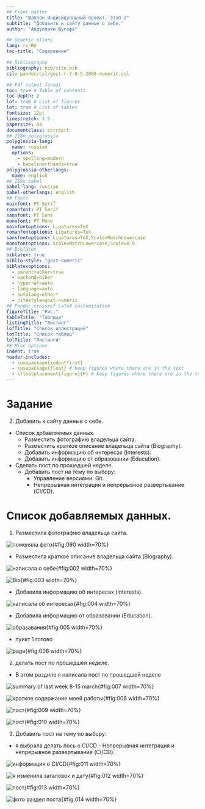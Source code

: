 ```yaml
---
## Front matter
title: "Шаблон Индивидуальный проект. Этап 2"
subtitle: "Добавить к сайту данные о себе."
author: "Абдуллахи Шугофа"

## Generic otions
lang: ru-RU
toc-title: "Содержание"

## Bibliography
bibliography: bib/cite.bib
csl: pandoc/csl/gost-r-7-0-5-2008-numeric.csl

## Pdf output format
toc: true # Table of contents
toc-depth: 2
lof: true # List of figures
lot: true # List of tables
fontsize: 12pt
linestretch: 1.5
papersize: a4
documentclass: scrreprt
## I18n polyglossia
polyglossia-lang:
  name: russian
  options:
	- spelling=modern
	- babelshorthands=true
polyglossia-otherlangs:
  name: english
## I18n babel
babel-lang: russian
babel-otherlangs: english
## Fonts
mainfont: PT Serif
romanfont: PT Serif
sansfont: PT Sans
monofont: PT Mono
mainfontoptions: Ligatures=TeX
romanfontoptions: Ligatures=TeX
sansfontoptions: Ligatures=TeX,Scale=MatchLowercase
monofontoptions: Scale=MatchLowercase,Scale=0.9
## Biblatex
biblatex: true
biblio-style: "gost-numeric"
biblatexoptions:
  - parentracker=true
  - backend=biber
  - hyperref=auto
  - language=auto
  - autolang=other*
  - citestyle=gost-numeric
## Pandoc-crossref LaTeX customization
figureTitle: "Рис."
tableTitle: "Таблица"
listingTitle: "Листинг"
lofTitle: "Список иллюстраций"
lotTitle: "Список таблиц"
lolTitle: "Листинги"
## Misc options
indent: true
header-includes:
  - \usepackage{indentfirst}
  - \usepackage{float} # keep figures where there are in the text
  - \floatplacement{figure}{H} # keep figures where there are in the text
---
```


# Задание
2. Добавить к сайту данные о себе.

-  Список добавляемых данных.
    -  Разместить фотографию владельца сайта.
    -  Разместить краткое описание владельца сайта (Biography).
    -  Добавить информацию об интересах (Interests).
    -  Добавить информацию от образовании (Education).
- Сделать пост по прошедшей неделе.
   -  Добавить пост на тему по выбору:
       -  Управление версиями. Git.
       - Непрерывная интеграция и непрерывное развертывание (CI/CD).

# Список добавляемых данных.
1.  Разместила фотографию владельца сайта.

![поменяла фото](image/90.jpg){#fig:090 width=70%}

- Разместила краткое описание владельца сайта (Biography).

![написала о себе](image/2.jpg){#fig:002 width=70%}

![Bio](image/3.jpg){#fig:003 width=70%}

-  Добавила информацию об интересах (Interests).

![написала об интересах](image/4.jpg){#fig:004 width=70%}

- Добавила информацию от образовании (Education).

![образавания](image/5.jpg){#fig:005 width=70%}

- пуикт 1 готово

![page](image/6.jpg){#fig:006 width=70%}

2. делать пост по прошедшей неделе.

- В этом раздиле я написала пост по прошедшей неделе
 
![summary of last week 8-15 march](image/7.jpg){#fig:007 width=70%}

![краткое содержание моей работы](image/8.jpg){#fig:008 width=70%}

![пост](image/9.jpg){#fig:009 width=70%}

![пост](image/10.jpg){#fig:010 width=70%}

3. Добавить пост на тему по выбору:

- я выбрала делать пось о CI/CD
       - Непрерывная интеграция и непрерывное развертывание (CI/CD).

![информация о CI/CD](image/11.jpg){#fig:011 width=70%}

![я изменила загаловок и дату](image/12.jpg){#fig:012 width=70%}

![пост](image/13.jpg){#fig:013 width=70%}

![фото раздел поста](image/14.jpg){#fig:014 width=70%}







